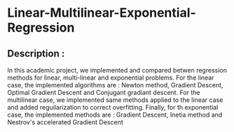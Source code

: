 # Linear-Multilinear-Exponential-Regression
## Description : 
In this academic project, we implemented and compared  betwen regression methods for linear, multi-linear and exponential problems.
For the linear case, the implemented algorithms are : Newton method, Gradient Descent, Optimal Gradient Descent and Conjugant gradiant descent.
For the multilinear case, we implemented same methods applied to the linear case and added reguilarization to correct overfitting.
Finally, for th exponential case, the implemented methods are : Gradient Descent, Inetia method and Nestrov's accelerated Gradient Descent

